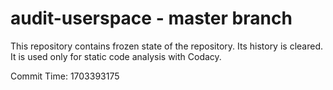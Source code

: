 # audit-userspace - master branch

This repository contains frozen state of the repository.
Its history is cleared. It is used only for static code
analysis with Codacy.

Commit Time: 1703393175